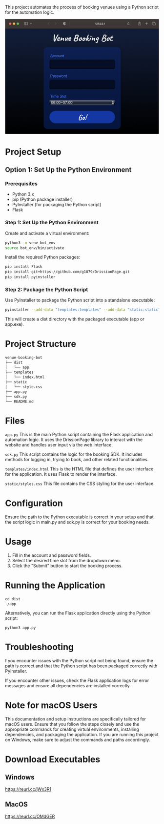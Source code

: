 This project automates the process of booking venues using a Python script for the automation logic.

![demo](./demo.png)

# Project Setup
## Option 1: Set Up the Python Environment

### Prerequisites

- Python 3.x
- pip (Python package installer)
- PyInstaller (for packaging the Python script)
- Flask

### Step 1: Set Up the Python Environment
Create and activate a virtual environment:

```bash
python3 -m venv bot_env
source bot_env/bin/activate
```

Install the required Python packages:
```bash
pip install Flask
pip install git+https://github.com/g1879/DrissionPage.git
pip install pyinstaller
```

### Step 2: Package the Python Script
Use PyInstaller to package the Python script into a standalone executable:

```bash
pyinstaller --add-data "templates:templates" --add-data "static:static" --hidden-import "sdk" app.py
```
This will create a dist directory with the packaged executable (app or app.exe).

# Project Structure
```
venue-booking-bot
├── dist
│   └── app           
├── templates          
│   └── index.html     
├── static             
│   └── style.css      
├── app.py             
├── sdk.py             
└── README.md          

```

# Files

`app.py`
This is the main Python script containing the Flask application and automation logic. It uses the DrissionPage library to interact with the website and handles user input via the web interface.

`sdk.py`
This script contains the logic for the booking SDK. It includes methods for logging in, trying to book, and other related functionalities.

`templates/index.html`
This is the HTML file that defines the user interface for the application. It uses Flask to render the interface.

`static/styles.css`
This file contains the CSS styling for the user interface.



# Configuration
Ensure the path to the Python executable is correct in your setup and that the script logic in main.py and sdk.py is correct for your booking needs.

# Usage
1. Fill in the account and password fields.
2. Select the desired time slot from the dropdown menu.
3. Click the "Submit" button to start the booking process.

# Running the Application
```
cd dist
./app
```
Alternatively, you can run the Flask application directly using the Python script:
```
python3 app.py
```

# Troubleshooting
f you encounter issues with the Python script not being found, ensure the path is correct and that the Python script has been packaged correctly with PyInstaller.

If you encounter other issues, check the Flask application logs for error messages and ensure all dependencies are installed correctly.

# Note for macOS Users
This documentation and setup instructions are specifically tailored for macOS users. Ensure that you follow the steps closely and use the appropriate commands for creating virtual environments, installing dependencies, and packaging the application. If you are running this project on Windows, make sure to adjust the commands and paths accordingly.

# Download Executables

## Windows
https://reurl.cc/jWx3R1
## MacOS
https://reurl.cc/OMdGER
